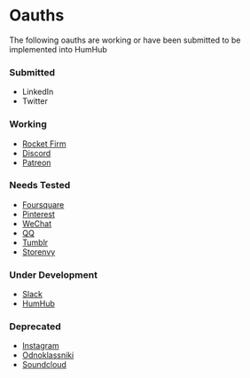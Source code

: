 # Oauths
The following oauths are working or have been submitted to be implemented into HumHub

### Submitted
- LinkedIn
- Twitter

### Working
- [Rocket Firm](/oauth/Rocket%20Firm)
- [Discord](/oauth/Discord)
- [Patreon](/oauth/Patreon)

### Needs Tested
- [Foursquare](/oauth/Foursquare)
- [Pinterest](/oauth/Pinterest)
- [WeChat](/oauth/WeChat)
- [QQ](/oauth/QQ)
- [Tumblr](/oauth/Tumblr)
- [Storenvy](/oauth/Storenvy)

### Under Development
- [Slack](/oauth/Slack)
- [HumHub](/oauth/HumHub)

### Deprecated
- [Instagram](/oauth/Instagram)
- [Odnoklassniki](/oauth/Odnoklassniki)
- [Soundcloud](/oauth/Soundcloud)
